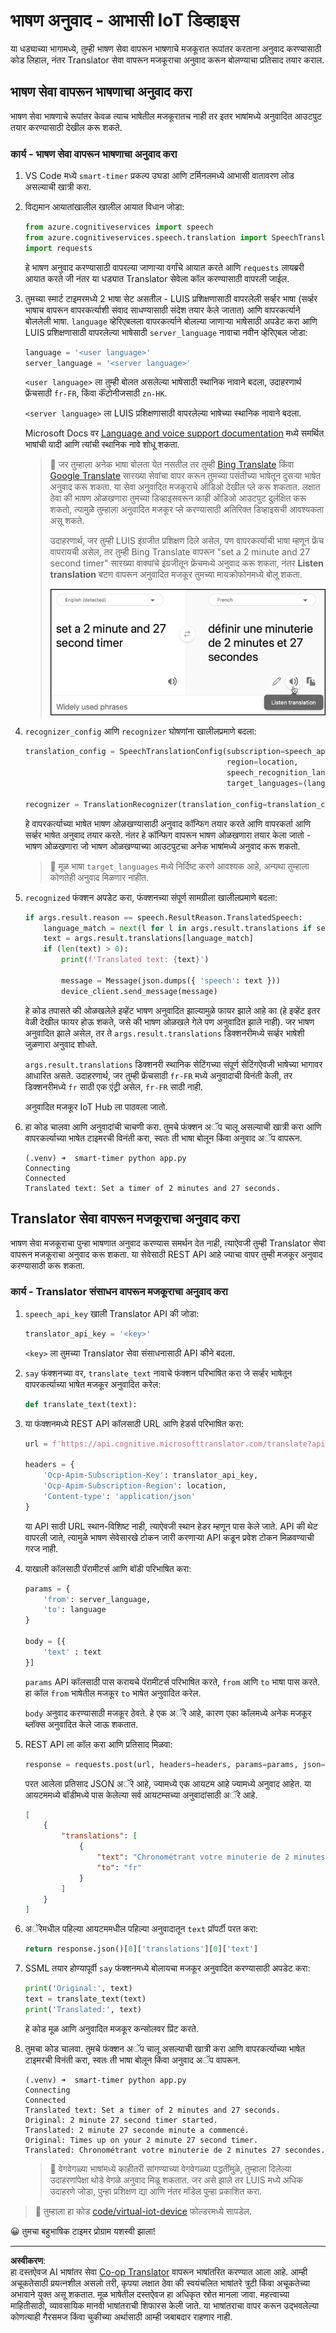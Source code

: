 <!--
CO_OP_TRANSLATOR_METADATA:
{
  "original_hash": "d620a470d9dd8614d99824832978360a",
  "translation_date": "2025-08-27T13:33:31+00:00",
  "source_file": "6-consumer/lessons/4-multiple-language-support/virtual-device-translate-speech.md",
  "language_code": "mr"
}
-->
# भाषण अनुवाद - आभासी IoT डिव्हाइस

या धड्याच्या भागामध्ये, तुम्ही भाषण सेवा वापरून भाषणाचे मजकूरात रूपांतर करताना अनुवाद करण्यासाठी कोड लिहाल, नंतर Translator सेवा वापरून मजकूराचा अनुवाद करून बोलण्याचा प्रतिसाद तयार कराल.

## भाषण सेवा वापरून भाषणाचा अनुवाद करा

भाषण सेवा भाषणाचे रूपांतर केवळ त्याच भाषेतील मजकूरातच नाही तर इतर भाषांमध्ये अनुवादित आउटपुट तयार करण्यासाठी देखील करू शकते.

### कार्य - भाषण सेवा वापरून भाषणाचा अनुवाद करा

1. VS Code मध्ये `smart-timer` प्रकल्प उघडा आणि टर्मिनलमध्ये आभासी वातावरण लोड असल्याची खात्री करा.

1. विद्यमान आयातांखालील खालील आयात विधान जोडा:

    ```python
    from azure.cognitiveservices import speech
    from azure.cognitiveservices.speech.translation import SpeechTranslationConfig, TranslationRecognizer
    import requests
    ```

    हे भाषण अनुवाद करण्यासाठी वापरल्या जाणाऱ्या वर्गांचे आयात करते आणि `requests` लायब्ररी आयात करते जी नंतर या धड्यात Translator सेवेला कॉल करण्यासाठी वापरली जाईल.

1. तुमच्या स्मार्ट टाइमरमध्ये 2 भाषा सेट असतील - LUIS प्रशिक्षणासाठी वापरलेली सर्व्हर भाषा (सर्व्हर भाषाच वापरून वापरकर्त्याशी संवाद साधण्यासाठी संदेश तयार केले जातात) आणि वापरकर्त्याने बोललेली भाषा. `language` व्हेरिएबलला वापरकर्त्याने बोलल्या जाणाऱ्या भाषेसाठी अपडेट करा आणि LUIS प्रशिक्षणासाठी वापरलेल्या भाषेसाठी `server_language` नावाचा नवीन व्हेरिएबल जोडा:

    ```python
    language = '<user language>'
    server_language = '<server language>'
    ```

    `<user language>` ला तुम्ही बोलत असलेल्या भाषेसाठी स्थानिक नावाने बदला, उदाहरणार्थ फ्रेंचसाठी `fr-FR`, किंवा कॅंटोनीजसाठी `zn-HK`.

    `<server language>` ला LUIS प्रशिक्षणासाठी वापरलेल्या भाषेच्या स्थानिक नावाने बदला.

    Microsoft Docs वर [Language and voice support documentation](https://docs.microsoft.com/azure/cognitive-services/speech-service/language-support?WT.mc_id=academic-17441-jabenn#speech-to-text) मध्ये समर्थित भाषांची यादी आणि त्यांची स्थानिक नावे शोधू शकता.

    > 💁 जर तुम्हाला अनेक भाषा बोलता येत नसतील तर तुम्ही [Bing Translate](https://www.bing.com/translator) किंवा [Google Translate](https://translate.google.com) सारख्या सेवांचा वापर करून तुमच्या पसंतीच्या भाषेतून दुसऱ्या भाषेत अनुवाद करू शकता. या सेवा अनुवादित मजकूराचे ऑडिओ देखील प्ले करू शकतात. लक्षात ठेवा की भाषण ओळखणारा तुमच्या डिव्हाइसवरून काही ऑडिओ आउटपुट दुर्लक्षित करू शकतो, त्यामुळे तुम्हाला अनुवादित मजकूर प्ले करण्यासाठी अतिरिक्त डिव्हाइसची आवश्यकता असू शकते.
    >
    > उदाहरणार्थ, जर तुम्ही LUIS इंग्रजीत प्रशिक्षण दिले असेल, पण वापरकर्त्याची भाषा म्हणून फ्रेंच वापरायची असेल, तर तुम्ही Bing Translate वापरून "set a 2 minute and 27 second timer" सारख्या वाक्यांचे इंग्रजीतून फ्रेंचमध्ये अनुवाद करू शकता, नंतर **Listen translation** बटण वापरून अनुवादित मजकूर तुमच्या मायक्रोफोनमध्ये बोलू शकता.
    >
    > ![Bing Translate वर Listen translation बटण](../../../../../translated_images/bing-translate.348aa796d6efe2a92f41ea74a5cf42bb4c63d6faaa08e7f46924e072a35daa48.mr.png)

1. `recognizer_config` आणि `recognizer` घोषणांना खालीलप्रमाणे बदला:

    ```python
    translation_config = SpeechTranslationConfig(subscription=speech_api_key,
                                                 region=location,
                                                 speech_recognition_language=language,
                                                 target_languages=(language, server_language))
    
    recognizer = TranslationRecognizer(translation_config=translation_config)
    ```

    हे वापरकर्त्याच्या भाषेत भाषण ओळखण्यासाठी अनुवाद कॉन्फिग तयार करते आणि वापरकर्ता आणि सर्व्हर भाषेत अनुवाद तयार करते. नंतर हे कॉन्फिग वापरून भाषण ओळखणारा तयार केला जातो - भाषण ओळखणारा जो भाषण ओळखण्याच्या आउटपुटचा अनेक भाषांमध्ये अनुवाद करू शकतो.

    > 💁 मूळ भाषा `target_languages` मध्ये निर्दिष्ट करणे आवश्यक आहे, अन्यथा तुम्हाला कोणतेही अनुवाद मिळणार नाहीत.

1. `recognized` फंक्शन अपडेट करा, फंक्शनच्या संपूर्ण सामग्रीला खालीलप्रमाणे बदला:

    ```python
    if args.result.reason == speech.ResultReason.TranslatedSpeech:
        language_match = next(l for l in args.result.translations if server_language.lower().startswith(l.lower()))
        text = args.result.translations[language_match]
        if (len(text) > 0):
            print(f'Translated text: {text}')
    
            message = Message(json.dumps({ 'speech': text }))
            device_client.send_message(message)
    ```

    हे कोड तपासते की ओळखलेले इव्हेंट भाषण अनुवादित झाल्यामुळे फायर झाले आहे का (हे इव्हेंट इतर वेळी देखील फायर होऊ शकते, जसे की भाषण ओळखले गेले पण अनुवादित झाले नाही). जर भाषण अनुवादित झाले असेल, तर ते `args.result.translations` डिक्शनरीमध्ये सर्व्हर भाषेशी जुळणारा अनुवाद शोधते.

    `args.result.translations` डिक्शनरी स्थानिक सेटिंगच्या संपूर्ण सेटिंगऐवजी भाषेच्या भागावर आधारित असते. उदाहरणार्थ, जर तुम्ही फ्रेंचसाठी `fr-FR` मध्ये अनुवादाची विनंती केली, तर डिक्शनरीमध्ये `fr` साठी एक एंट्री असेल, `fr-FR` साठी नाही.

    अनुवादित मजकूर IoT Hub ला पाठवला जातो.

1. हा कोड चालवा आणि अनुवादांची चाचणी करा. तुमचे फंक्शन अॅप चालू असल्याची खात्री करा आणि वापरकर्त्याच्या भाषेत टाइमरची विनंती करा, स्वतः ती भाषा बोलून किंवा अनुवाद अॅप वापरून.

    ```output
    (.venv) ➜  smart-timer python app.py
    Connecting
    Connected
    Translated text: Set a timer of 2 minutes and 27 seconds.
    ```

## Translator सेवा वापरून मजकूराचा अनुवाद करा

भाषण सेवा मजकूराचा पुन्हा भाषणात अनुवाद करण्यास समर्थन देत नाही, त्याऐवजी तुम्ही Translator सेवा वापरून मजकूराचा अनुवाद करू शकता. या सेवेसाठी REST API आहे ज्याचा वापर तुम्ही मजकूर अनुवाद करण्यासाठी करू शकता.

### कार्य - Translator संसाधन वापरून मजकूराचा अनुवाद करा

1. `speech_api_key` खाली Translator API की जोडा:

    ```python
    translator_api_key = '<key>'
    ```

    `<key>` ला तुमच्या Translator सेवा संसाधनासाठी API कीने बदला.

1. `say` फंक्शनच्या वर, `translate_text` नावाचे फंक्शन परिभाषित करा जे सर्व्हर भाषेतून वापरकर्त्याच्या भाषेत मजकूर अनुवादित करेल:

    ```python
    def translate_text(text):
    ```

1. या फंक्शनमध्ये REST API कॉलसाठी URL आणि हेडर्स परिभाषित करा:

    ```python
    url = f'https://api.cognitive.microsofttranslator.com/translate?api-version=3.0'

    headers = {
        'Ocp-Apim-Subscription-Key': translator_api_key,
        'Ocp-Apim-Subscription-Region': location,
        'Content-type': 'application/json'
    }
    ```

    या API साठी URL स्थान-विशिष्ट नाही, त्याऐवजी स्थान हेडर म्हणून पास केले जाते. API की थेट वापरली जाते, त्यामुळे भाषण सेवेसारखे टोकन जारी करणाऱ्या API कडून प्रवेश टोकन मिळवण्याची गरज नाही.

1. याखाली कॉलसाठी पॅरामीटर्स आणि बॉडी परिभाषित करा:

    ```python
    params = {
        'from': server_language,
        'to': language
    }

    body = [{
        'text' : text
    }]
    ```

    `params` API कॉलसाठी पास करायचे पॅरामीटर्स परिभाषित करते, `from` आणि `to` भाषा पास करते. हा कॉल `from` भाषेतील मजकूर `to` भाषेत अनुवादित करेल.

    `body` अनुवाद करण्यासाठी मजकूर ठेवते. हे एक अॅरे आहे, कारण एका कॉलमध्ये अनेक मजकूर ब्लॉक्स अनुवादित केले जाऊ शकतात.

1. REST API ला कॉल करा आणि प्रतिसाद मिळवा:

    ```python
    response = requests.post(url, headers=headers, params=params, json=body)
    ```

    परत आलेला प्रतिसाद JSON अॅरे आहे, ज्यामध्ये एक आयटम आहे ज्यामध्ये अनुवाद आहेत. या आयटममध्ये बॉडीमध्ये पास केलेल्या सर्व आयटम्सच्या अनुवादांसाठी अॅरे आहे.

    ```json
    [
        {
            "translations": [
                {
                    "text": "Chronométrant votre minuterie de 2 minutes 27 secondes.",
                    "to": "fr"
                }
            ]
        }
    ]
    ```

1. अॅरेमधील पहिल्या आयटममधील पहिल्या अनुवादातून `text` प्रॉपर्टी परत करा:

    ```python
    return response.json()[0]['translations'][0]['text']
    ```

1. SSML तयार होण्यापूर्वी `say` फंक्शनमध्ये बोलायचा मजकूर अनुवादित करण्यासाठी अपडेट करा:

    ```python
    print('Original:', text)
    text = translate_text(text)
    print('Translated:', text)
    ```

    हे कोड मूळ आणि अनुवादित मजकूर कन्सोलवर प्रिंट करते.

1. तुमचा कोड चालवा. तुमचे फंक्शन अॅप चालू असल्याची खात्री करा आणि वापरकर्त्याच्या भाषेत टाइमरची विनंती करा, स्वतः ती भाषा बोलून किंवा अनुवाद अॅप वापरून.

    ```output
    (.venv) ➜  smart-timer python app.py
    Connecting
    Connected
    Translated text: Set a timer of 2 minutes and 27 seconds.
    Original: 2 minute 27 second timer started.
    Translated: 2 minute 27 seconde minute a commencé.
    Original: Times up on your 2 minute 27 second timer.
    Translated: Chronométrant votre minuterie de 2 minutes 27 secondes.
    ```

    > 💁 वेगवेगळ्या भाषांमध्ये काहीतरी सांगण्याच्या वेगवेगळ्या पद्धतींमुळे, तुम्हाला दिलेल्या उदाहरणांपेक्षा थोडे वेगळे अनुवाद मिळू शकतात. जर असे झाले तर LUIS मध्ये अधिक उदाहरणे जोडा, पुन्हा प्रशिक्षण द्या आणि नंतर मॉडेल पुन्हा प्रकाशित करा.

> 💁 तुम्हाला हा कोड [code/virtual-iot-device](../../../../../6-consumer/lessons/4-multiple-language-support/code/virtual-iot-device) फोल्डरमध्ये सापडेल.

😀 तुमचा बहुभाषिक टाइमर प्रोग्राम यशस्वी झाला!

---

**अस्वीकरण**:  
हा दस्तऐवज AI भाषांतर सेवा [Co-op Translator](https://github.com/Azure/co-op-translator) वापरून भाषांतरित करण्यात आला आहे. आम्ही अचूकतेसाठी प्रयत्नशील असलो तरी, कृपया लक्षात ठेवा की स्वयंचलित भाषांतरे त्रुटी किंवा अचूकतेच्या अभावाने युक्त असू शकतात. मूळ भाषेतील दस्तऐवज हा अधिकृत स्रोत मानला जावा. महत्त्वाच्या माहितीसाठी, व्यावसायिक मानवी भाषांतराची शिफारस केली जाते. या भाषांतराचा वापर करून उद्भवलेल्या कोणत्याही गैरसमज किंवा चुकीच्या अर्थासाठी आम्ही जबाबदार राहणार नाही.